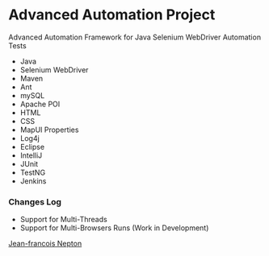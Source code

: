 # Advanced Automation Project

Advanced Automation Framework for Java Selenium WebDriver Automation Tests

* Java
* Selenium WebDriver
* Maven
* Ant
* mySQL
* Apache POI
* HTML
* CSS
* MapUI Properties
* Log4j
* Eclipse
* IntelliJ
* JUnit
* TestNG
* Jenkins

### Changes Log
* Support for Multi-Threads
* Support for Multi-Browsers Runs (Work in Development)
  
[Jean-francois Nepton](http://jfbuilds.com)
